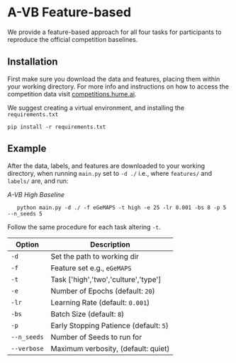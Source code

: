 
# A-VB Feature-based

We provide a feature-based approach for all four tasks for participants to reproduce the official competition baselines. 

## Installation

First make sure you download the data and features, placing them within your working directory. For more info and instructions on how to access the competition data visit [competitions.hume.ai](http://www.competitions.hume.ai). 

We suggest creating a virtual environment, and installing the `requirements.txt`

```
pip install -r requirements.txt
```

## Example

After the data, labels, and features are downloaded to your working directory, when running `main.py` set to `-d ./` i.e., where `features/` and `labels/` are, and run: 

_A-VB High Baseline_

```
   python main.py -d ./ -f eGeMAPS -t high -e 25 -lr 0.001 -bs 8 -p 5 --n_seeds 5
```

Follow the same procedure for each task altering `-t`. 


| Option         | Description                                  |
| -------------- | -------------------------------------------- |
| `-d`           | Set the path to working dir                  |
| `-f`           | Feature set e.g., `eGeMAPS`                  |
| `-t`           | Task ['high','two','culture','type']         |
| `-e`           | Number of Epochs (default: `20`)             |
| `-lr`          | Learning Rate  (default: `0.001`)            |
| `-bs`          | Batch Size  (default: `8`)                   |
| `-p`           | Early Stopping Patience (default: `5`)       |
| `--n_seeds`    | Number of Seeds to run for                   |
| `--verbose`    | Maximum verbosity, (default: quiet)          |
